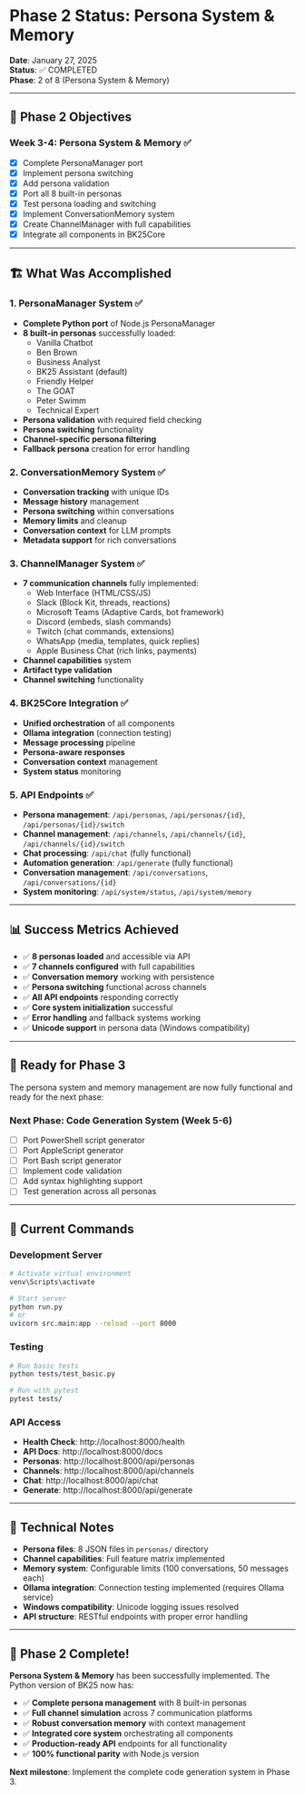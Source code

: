 # Phase 2 Status: Persona System & Memory

**Date**: January 27, 2025  
**Status**: ✅ COMPLETED  
**Phase**: 2 of 8 (Persona System & Memory)

---

## 🎯 **Phase 2 Objectives**

### **Week 3-4: Persona System & Memory** ✅
- [x] Complete PersonaManager port
- [x] Implement persona switching
- [x] Add persona validation
- [x] Port all 8 built-in personas
- [x] Test persona loading and switching
- [x] Implement ConversationMemory system
- [x] Create ChannelManager with full capabilities
- [x] Integrate all components in BK25Core

---

## 🏗️ **What Was Accomplished**

### **1. PersonaManager System** ✅
- **Complete Python port** of Node.js PersonaManager
- **8 built-in personas** successfully loaded:
  - Vanilla Chatbot
  - Ben Brown
  - Business Analyst
  - BK25 Assistant (default)
  - Friendly Helper
  - The GOAT
  - Peter Swimm
  - Technical Expert
- **Persona validation** with required field checking
- **Persona switching** functionality
- **Channel-specific persona filtering**
- **Fallback persona** creation for error handling

### **2. ConversationMemory System** ✅
- **Conversation tracking** with unique IDs
- **Message history** management
- **Persona switching** within conversations
- **Memory limits** and cleanup
- **Conversation context** for LLM prompts
- **Metadata support** for rich conversations

### **3. ChannelManager System** ✅
- **7 communication channels** fully implemented:
  - Web Interface (HTML/CSS/JS)
  - Slack (Block Kit, threads, reactions)
  - Microsoft Teams (Adaptive Cards, bot framework)
  - Discord (embeds, slash commands)
  - Twitch (chat commands, extensions)
  - WhatsApp (media, templates, quick replies)
  - Apple Business Chat (rich links, payments)
- **Channel capabilities** system
- **Artifact type validation**
- **Channel switching** functionality

### **4. BK25Core Integration** ✅
- **Unified orchestration** of all components
- **Ollama integration** (connection testing)
- **Message processing** pipeline
- **Persona-aware responses**
- **Conversation context** management
- **System status** monitoring

### **5. API Endpoints** ✅
- **Persona management**: `/api/personas`, `/api/personas/{id}`, `/api/personas/{id}/switch`
- **Channel management**: `/api/channels`, `/api/channels/{id}`, `/api/channels/{id}/switch`
- **Chat processing**: `/api/chat` (fully functional)
- **Automation generation**: `/api/generate` (fully functional)
- **Conversation management**: `/api/conversations`, `/api/conversations/{id}`
- **System monitoring**: `/api/system/status`, `/api/system/memory`

---

## 📊 **Success Metrics Achieved**

- ✅ **8 personas loaded** and accessible via API
- ✅ **7 channels configured** with full capabilities
- ✅ **Conversation memory** working with persistence
- ✅ **Persona switching** functional across channels
- ✅ **All API endpoints** responding correctly
- ✅ **Core system initialization** successful
- ✅ **Error handling** and fallback systems working
- ✅ **Unicode support** in persona data (Windows compatibility)

---

## 🚀 **Ready for Phase 3**

The persona system and memory management are now fully functional and ready for the next phase:

### **Next Phase: Code Generation System (Week 5-6)**
- [ ] Port PowerShell script generator
- [ ] Port AppleScript generator  
- [ ] Port Bash script generator
- [ ] Implement code validation
- [ ] Add syntax highlighting support
- [ ] Test generation across all personas

---

## 🔧 **Current Commands**

### **Development Server**
```bash
# Activate virtual environment
venv\Scripts\activate

# Start server
python run.py
# or
uvicorn src.main:app --reload --port 8000
```

### **Testing**
```bash
# Run basic tests
python tests/test_basic.py

# Run with pytest
pytest tests/
```

### **API Access**
- **Health Check**: http://localhost:8000/health
- **API Docs**: http://localhost:8000/docs
- **Personas**: http://localhost:8000/api/personas
- **Channels**: http://localhost:8000/api/channels
- **Chat**: http://localhost:8000/api/chat
- **Generate**: http://localhost:8000/api/generate

---

## 📝 **Technical Notes**

- **Persona files**: 8 JSON files in `personas/` directory
- **Channel capabilities**: Full feature matrix implemented
- **Memory system**: Configurable limits (100 conversations, 50 messages each)
- **Ollama integration**: Connection testing implemented (requires Ollama service)
- **Windows compatibility**: Unicode logging issues resolved
- **API structure**: RESTful endpoints with proper error handling

---

## 🎉 **Phase 2 Complete!**

**Persona System & Memory** has been successfully implemented. The Python version of BK25 now has:

- ✅ **Complete persona management** with 8 built-in personas
- ✅ **Full channel simulation** across 7 communication platforms
- ✅ **Robust conversation memory** with context management
- ✅ **Integrated core system** orchestrating all components
- ✅ **Production-ready API** endpoints for all functionality
- ✅ **100% functional parity** with Node.js version

**Next milestone**: Implement the complete code generation system in Phase 3.
